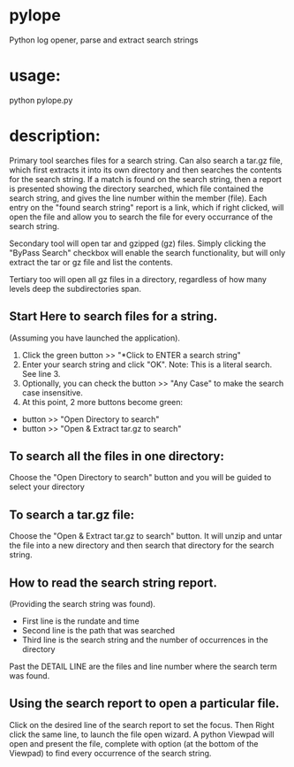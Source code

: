 # pylope
Python log opener, parse and extract search strings

# usage: 
python pylope.py

# description: 
Primary tool searches files for a search string. Can also search a tar.gz file, which first extracts it into its own directory and then searches the contents for the search string. If a match is found on the search string, then a report is presented showing the directory searched, which file contained the search string, and gives the line number within the member (file). Each entry on the "found search string" report is a link, which if right clicked, will open the file and allow you to search the file for every occurrance of the search string.

Secondary tool will open tar and gzipped (gz) files. Simply clicking the "ByPass Search" checkbox will enable the search functionality, but will only extract the tar or gz file and list the contents.

Tertiary too will open all gz files in a directory, regardless of how many levels deep the subdirectories span.

## Start Here to search files for a string.
(Assuming you have launched the application).
1. Click the green button >> "*Click to ENTER a search string"
2. Enter your search string and click "OK". Note: This is a literal search. See line 3.
3. Optionally, you can check the button >> "Any Case" to make the search case insensitive.
4. At this point, 2 more buttons become green:
<ul>
<li>button >> "Open Directory to search"</li>
<li>button >> "Open & Extract tar.gz to search"</li>
</ul>

## To search all the files in one directory:
Choose the "Open Directory to search" button and you will be guided to select your directory

## To search a tar.gz file:
Choose the "Open & Extract tar.gz to search" button. It will unzip and untar the file into a new directory and then search that directory for the search string.

## How to read the search string report.
(Providing the search string was found).
<ul>
<li>First line is the rundate and time</li>
<li>Second line is the path that was searched</li>
<li>Third line is the search string and the number of occurrences in the directory</li>
</ul>

Past the DETAIL LINE are the files and line number where the search term was found.

## Using the search report to open a particular file.
Click on the desired line of the search report to set the focus. Then Right click the same line, to launch the file open wizard. A python Viewpad will open and present the file, complete with option (at the bottom of the Viewpad) to find every occurrence of the search string.
